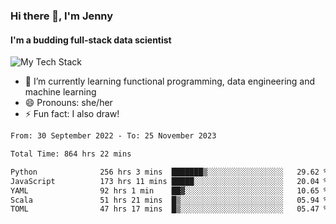 ### Hi there 👋, I'm Jenny
#### I'm a budding full-stack data scientist

![My Tech Stack](https://github-readme-tech-stack.vercel.app/api/cards?fontFamily=Roboto+&lineCount=2&titleAlign=center&align=center&theme=catppuccin_mocha&line1=python%2Cpython%2C3776AB%3Bscala%2Cscala%2CDC322F%3Bdatabricks%2Cdatabricks%2CFF3621%3Bdocker%2Cdocker%2C2496ED%3B&line2=amazonaws%2Caws%2C232F3E%3Bdatabricks%2CFF3621%3Bpytorch%2Cpytorch%2CEE4C2C%3Bmlflow%2Cmlflow%2C0194E2%3B)


- 🌱 I’m currently learning functional programming, data engineering and machine learning
- 😄 Pronouns: she/her 
- ⚡ Fun fact: I also draw! 

<!--START_SECTION:waka-->

```txt
From: 30 September 2022 - To: 25 November 2023

Total Time: 864 hrs 22 mins

Python              256 hrs 3 mins  ███████▒░░░░░░░░░░░░░░░░░   29.62 %
JavaScript          173 hrs 11 mins █████░░░░░░░░░░░░░░░░░░░░   20.04 %
YAML                92 hrs 1 min    ██▓░░░░░░░░░░░░░░░░░░░░░░   10.65 %
Scala               51 hrs 21 mins  █▒░░░░░░░░░░░░░░░░░░░░░░░   05.94 %
TOML                47 hrs 17 mins  █▒░░░░░░░░░░░░░░░░░░░░░░░   05.47 %
```

<!--END_SECTION:waka-->
